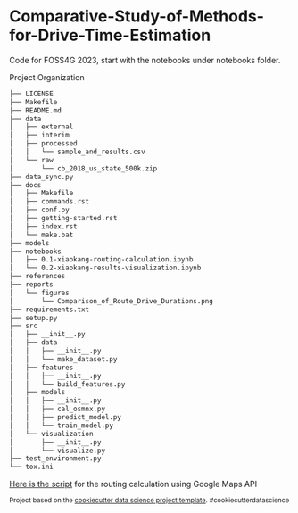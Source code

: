 Comparative-Study-of-Methods-for-Drive-Time-Estimation
==============================

Code for FOSS4G 2023, start with the notebooks under notebooks folder.

Project Organization
```bash
├── LICENSE
├── Makefile
├── README.md
├── data
│   ├── external
│   ├── interim
│   ├── processed
│   │   └── sample_and_results.csv
│   └── raw
│       └── cb_2018_us_state_500k.zip
├── data_sync.py
├── docs
│   ├── Makefile
│   ├── commands.rst
│   ├── conf.py
│   ├── getting-started.rst
│   ├── index.rst
│   └── make.bat
├── models
├── notebooks
│   ├── 0.1-xiaokang-routing-calculation.ipynb
│   └── 0.2-xiaokang-results-visualization.ipynb
├── references
├── reports
│   └── figures
│       └── Comparison_of_Route_Drive_Durations.png
├── requirements.txt
├── setup.py
├── src
│   ├── __init__.py
│   ├── data
│   │   ├── __init__.py
│   │   └── make_dataset.py
│   ├── features
│   │   ├── __init__.py
│   │   └── build_features.py
│   ├── models
│   │   ├── __init__.py
│   │   ├── cal_osmnx.py
│   │   ├── predict_model.py
│   │   └── train_model.py
│   └── visualization
│       ├── __init__.py
│       └── visualize.py
├── test_environment.py
└── tox.ini
```
[Here is the script](https://github.com/wybert/Comparative-Study-of-Methods-for-Drive-Time-Estimation/blob/main/src/google_distance_matrix_20231006.py) for the routing calculation using Google Maps API





<p><small>Project based on the <a target="_blank" href="https://drivendata.github.io/cookiecutter-data-science/">cookiecutter data science project template</a>. #cookiecutterdatascience</small></p>
